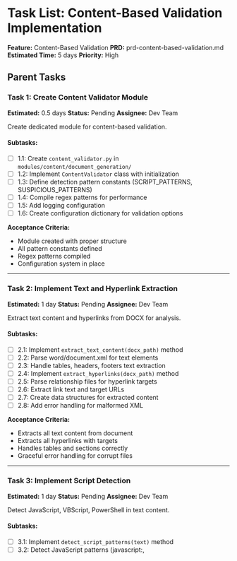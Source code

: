 # Task List: Content-Based Validation Implementation

**Feature:** Content-Based Validation
**PRD:** prd-content-based-validation.md
**Estimated Time:** 5 days
**Priority:** High

## Parent Tasks

### Task 1: Create Content Validator Module
**Estimated:** 0.5 days
**Status:** Pending
**Assignee:** Dev Team

Create dedicated module for content-based validation.

#### Subtasks:
- [ ] 1.1: Create `content_validator.py` in `modules/content/document_generation/`
- [ ] 1.2: Implement `ContentValidator` class with initialization
- [ ] 1.3: Define detection pattern constants (SCRIPT_PATTERNS, SUSPICIOUS_PATTERNS)
- [ ] 1.4: Compile regex patterns for performance
- [ ] 1.5: Add logging configuration
- [ ] 1.6: Create configuration dictionary for validation options

**Acceptance Criteria:**
- Module created with proper structure
- All pattern constants defined
- Regex patterns compiled
- Configuration system in place

---

### Task 2: Implement Text and Hyperlink Extraction
**Estimated:** 1 day
**Status:** Pending
**Assignee:** Dev Team

Extract text content and hyperlinks from DOCX for analysis.

#### Subtasks:
- [ ] 2.1: Implement `extract_text_content(docx_path)` method
- [ ] 2.2: Parse word/document.xml for text elements
- [ ] 2.3: Handle tables, headers, footers text extraction
- [ ] 2.4: Implement `extract_hyperlinks(docx_path)` method
- [ ] 2.5: Parse relationship files for hyperlink targets
- [ ] 2.6: Extract link text and target URLs
- [ ] 2.7: Create data structures for extracted content
- [ ] 2.8: Add error handling for malformed XML

**Acceptance Criteria:**
- Extracts all text content from document
- Extracts all hyperlinks with targets
- Handles tables and sections correctly
- Graceful error handling for corrupt files

---

### Task 3: Implement Script Detection
**Estimated:** 1 day
**Status:** Pending
**Assignee:** Dev Team

Detect JavaScript, VBScript, PowerShell in text content.

#### Subtasks:
- [ ] 3.1: Implement `detect_script_patterns(text)` method
- [ ] 3.2: Detect JavaScript patterns (javascript:, <script>, event handlers)
- [ ] 3.3: Detect VBScript patterns (vbscript:, msgbox, createobject)
- [ ] 3.4: Detect PowerShell commands (Invoke-Expression, IEX, Invoke-Command)
- [ ] 3.5: Detect command injection patterns (;, &&, ||, $(...))
- [ ] 3.6: Extract match context (surrounding text)
- [ ] 3.7: Create SecurityThreat objects for each finding
- [ ] 3.8: Add severity classification based on pattern type

**Acceptance Criteria:**
- Detects JavaScript in text and links
- Detects VBScript patterns
- Detects PowerShell commands
- Low false positive rate (<1%)

---

### Task 4: Implement Hyperlink Validation
**Estimated:** 1 day
**Status:** Pending
**Assignee:** Dev Team

Validate hyperlink URL schemes and detect malicious patterns.

#### Subtasks:
- [ ] 4.1: Implement `validate_hyperlinks(hyperlinks)` method
- [ ] 4.2: Check URL scheme against whitelist (http, https, mailto, tel)
- [ ] 4.3: Detect dangerous schemes (javascript:, vbscript:, file:, data:)
- [ ] 4.4: Implement obfuscation detection (HTML entities, URL encoding, Unicode)
- [ ] 4.5: Detect base64-encoded URLs
- [ ] 4.6: Check for homograph attacks (Unicode lookalikes)
- [ ] 4.7: Create SecurityThreat for malicious links
- [ ] 4.8: Add URL decoding/normalization

**Acceptance Criteria:**
- Validates all hyperlink schemes
- Detects obfuscated URLs
- Blocks dangerous protocols
- Handles edge cases (empty links, malformed URLs)

---

### Task 5: Implement Template Variable Verification
**Estimated:** 0.5 days
**Status:** Pending
**Assignee:** Dev Team

Detect unreplaced template variables in generated documents.

#### Subtasks:
- [ ] 5.1: Implement `check_template_variables(text)` method
- [ ] 5.2: Detect <<variable>> pattern
- [ ] 5.3: Detect {variable} pattern
- [ ] 5.4: Detect {{ jinja_variable }} pattern
- [ ] 5.5: Create list of critical variables (first_name, last_name, etc.)
- [ ] 5.6: Flag documents with unreplaced critical variables
- [ ] 5.7: Create SecurityThreat for incomplete substitution
- [ ] 5.8: Add variable names to threat details

**Acceptance Criteria:**
- Detects all unreplaced variable patterns
- Identifies critical missing variables
- Provides helpful error messages
- No false positives on legitimate braces

---

### Task 6: Implement Suspicious Pattern Detection
**Estimated:** 1 day
**Status:** Pending
**Assignee:** Dev Team

Detect base64, hex encoding, HTML injection, and other suspicious patterns.

#### Subtasks:
- [ ] 6.1: Implement `detect_suspicious_patterns(text)` method
- [ ] 6.2: Detect base64-encoded payloads (40+ char sequences)
- [ ] 6.3: Detect hex-encoded strings (0x... patterns)
- [ ] 6.4: Detect HTML/XML tags in plain text
- [ ] 6.5: Detect CLSID/ProgID references (COM objects)
- [ ] 6.6: Detect unusual Unicode characters
- [ ] 6.7: Add context extraction for each match
- [ ] 6.8: Create SecurityThreat with pattern type
- [ ] 6.9: Implement whitelist for known safe patterns

**Acceptance Criteria:**
- Detects base64 payloads
- Detects hex strings
- Detects HTML injection attempts
- Whitelist works correctly

---

### Task 7: Integrate with Main Security Scanner
**Estimated:** 0.5 days
**Status:** Pending
**Assignee:** Dev Team

Integrate content validator with DOCXSecurityScanner.

#### Subtasks:
- [ ] 7.1: Add `_validate_document_content(file_path)` method to DOCXSecurityScanner
- [ ] 7.2: Call ContentValidator from scan_file() workflow
- [ ] 7.3: Merge content validation threats with existing threats
- [ ] 7.4: Add configuration option: `enable_content_validation`
- [ ] 7.5: Update threat severity rules
- [ ] 7.6: Ensure backward compatibility

**Acceptance Criteria:**
- Integration complete without breaking changes
- Content validation runs automatically
- Configuration works correctly
- All threats properly merged

---

### Task 8: Add Performance Optimization
**Estimated:** 0.25 days
**Status:** Pending
**Assignee:** Dev Team

Optimize content validation for performance.

#### Subtasks:
- [ ] 8.1: Use compiled regex patterns (already done in Task 1)
- [ ] 8.2: Single-pass text scanning
- [ ] 8.3: Early exit for clean documents
- [ ] 8.4: Add performance metrics to scan results
- [ ] 8.5: Benchmark with various document sizes
- [ ] 8.6: Ensure <10ms overhead target met

**Acceptance Criteria:**
- Overhead <10ms per document
- No performance regression
- Metrics logged correctly
- Target met for 200KB documents

---

### Task 9: Write Comprehensive Tests
**Estimated:** 0.75 days
**Status:** Pending
**Assignee:** QA Team

Create comprehensive test suite for content validation.

#### Subtasks:
- [ ] 9.1: Create test fixtures (clean doc, scripts, malicious links, unreplaced vars)
- [ ] 9.2: Write unit tests for ContentValidator class
- [ ] 9.3: Test script detection (JavaScript, VBScript, PowerShell)
- [ ] 9.4: Test hyperlink validation (schemes, obfuscation)
- [ ] 9.5: Test template variable detection
- [ ] 9.6: Test suspicious pattern detection
- [ ] 9.7: Write integration tests with DOCXSecurityScanner
- [ ] 9.8: Create performance benchmark tests
- [ ] 9.9: Achieve 95%+ code coverage

**Acceptance Criteria:**
- All test cases pass
- 95%+ code coverage
- Performance benchmarks meet targets
- No regressions

---

### Task 10: Update Documentation
**Estimated:** 0.5 days
**Status:** Pending
**Assignee:** Tech Writer

Update security documentation with content validation feature.

#### Subtasks:
- [ ] 10.1: Update `docs/security/docx-security-verification.md`
- [ ] 10.2: Add "Content-Based Validation" section
- [ ] 10.3: Document script detection capabilities
- [ ] 10.4: Add hyperlink validation details
- [ ] 10.5: Document template variable checking
- [ ] 10.6: Add usage examples with configuration
- [ ] 10.7: Update threat protection matrix
- [ ] 10.8: Add performance benchmarks to docs

**Acceptance Criteria:**
- Documentation complete and accurate
- Usage examples tested
- All features documented
- Integration guide included

---

## Task Dependencies

```
Task 1 (Module Creation)
  └─> Task 2 (Text/Hyperlink Extraction)
        ├─> Task 3 (Script Detection)
        ├─> Task 4 (Hyperlink Validation)
        ├─> Task 5 (Template Variables)
        └─> Task 6 (Suspicious Patterns)
              └─> Task 7 (Integration)
                    └─> Task 8 (Optimization)
                          └─> Task 9 (Testing)
                                └─> Task 10 (Documentation)
```

## Timeline

| Day | Tasks |
|-----|-------|
| 1 | Task 1: Module Creation + Task 2: Extraction |
| 2 | Task 3: Script Detection + Task 4: Hyperlink Validation |
| 3 | Task 5: Template Variables + Task 6: Suspicious Patterns |
| 4 | Task 7: Integration + Task 8: Optimization + Task 9: Testing (start) |
| 5 | Task 9: Testing (complete) + Task 10: Documentation |

## Success Metrics

- [ ] All 10 parent tasks completed
- [ ] All 50+ subtasks completed
- [ ] 95%+ test coverage achieved
- [ ] Performance target (<10ms) met
- [ ] Zero breaking changes
- [ ] Documentation complete
- [ ] False positive rate <1%

## Risk Mitigation

**Risk:** False positives on legitimate content
- **Mitigation:** Whitelist patterns, context-aware detection, thorough testing

**Risk:** Performance impact on large documents
- **Mitigation:** Compiled regex, single-pass scanning, early exits

**Risk:** Obfuscation bypass
- **Mitigation:** Multiple encoding detection, normalization, comprehensive patterns

---

**Created:** 2025-01-11
**Last Updated:** 2025-01-11
**Status:** Ready for Implementation
